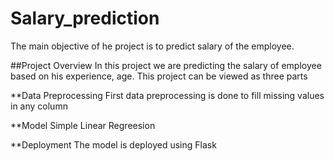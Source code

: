 # Salary_prediction
The main objective of he project is to predict salary of the employee.

##Project Overview
In this project we are predicting the salary of employee based on his experience, age.
This project can be viewed as three parts

**Data Preprocessing
First data preprocessing is done to fill missing values in any column

**Model
Simple Linear Regreesion 

**Deployment
The model is deployed using Flask 
